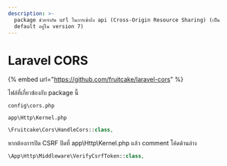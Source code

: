 ```yaml
---
description: >-
  package ช่วยจำกัด url ในการเข้าถึง api (Cross-Origin Resource Sharing) (เป็น
  default อยู่ใน version 7)
---
```


# Laravel CORS

{% embed url="https://github.com/fruitcake/laravel-cors" %}

ไฟล์ที่เกี่ยวข้องกับ package นี้

```text
config\cors.php
```

```text
app\Http\Kernel.php
```

```php
\Fruitcake\Cors\HandleCors::class,
```

หากต้องการปิด CSRF ปิดที่ app\Http\Kernel.php แล้ว comment โค้ดด้านล่าง

```php
\App\Http\Middleware\VerifyCsrfToken::class,
```

